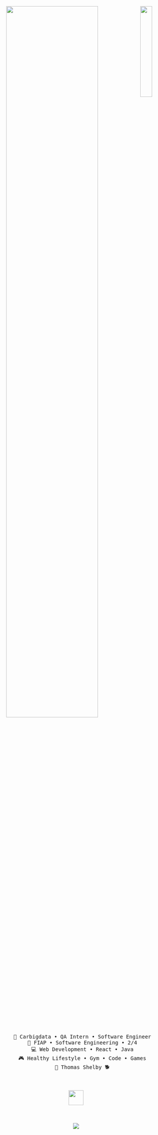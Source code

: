 <div align="center">
<img src="https://wallpapercave.com/wp/wp13427298.jpg" width="25%" align="right" />
<img src="https://readme-typing-svg.demolab.com?font=Fira+Code&pause=1000&center=true&width=450&height=55&lines=%E0%B1%A8%E0%A7%8E+hello+i'm+lucy%2C+a+tech+mage+girl+%E2%99%A1" width="70%" />
<br><br>
<pre>
    💼 Carbigdata • QA Intern • Software Engineer
    📖 FIAP • Software Engineering • 2/4
    💻 Web Development • React • Java
    🎮 Healthy Lifestyle • Gym • Code • Games
    🐾 Thomas Shelby 🐕
</pre>
<br><br>
<img src="https://raw.githubusercontent.com/innng/innng/master/assets/kyubey.gif" height="40" />
<br><br><br>
    
[![](https://img.shields.io/badge/linkedin-0a66c2)](http://linkedin.com/in/lucyboutti)
</div>
